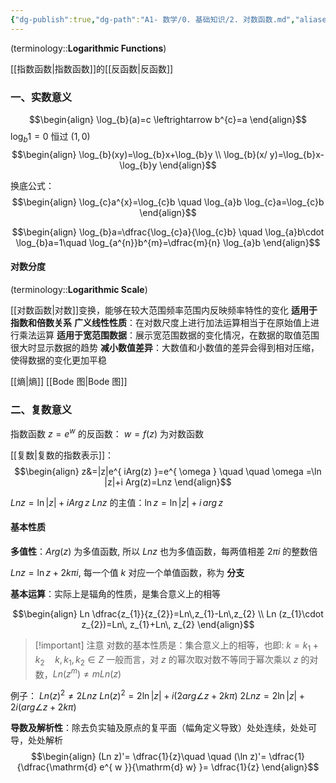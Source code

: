 ```yaml
---
{"dg-publish":true,"dg-path":"A1- 数学/0. 基础知识/2. 对数函数.md","aliases":["对数"],"permalink":"/A1- 数学/0. 基础知识/2. 对数函数/","dgPassFrontmatter":true,"noteIcon":"","created":"2024-10-10T19:07:34.000+08:00","updated":"2025-07-16T21:44:49.826+08:00"}
---
```


(terminology::**Logarithmic Functions**)


[[指数函数\|指数函数]]的[[反函数\|反函数]]
### 一、实数意义
$$\begin{align}
\log_{b}(a)=c \leftrightarrow b^{c}=a
\end{align}$$
$\log_{b}1=0$  恒过 $(1,0)$
$$\begin{align}
\log_{b}(xy)=\log_{b}x+\log_{b}y \\
\log_{b}(x/ y)=\log_{b}x-\log_{b}y 
\end{align}$$

换底公式：
$$\begin{align}
 \log_{c}a^{x}=\log_{c}b \quad \log_{a}b \log_{c}a=\log_{c}b
\end{align}$$

$$\begin{align}
\log_{b}a=\dfrac{\log_{c}a}{\log_{c}b} \quad 
\log_{a}b\cdot \log_{b}a=1\quad 
\log_{a^{n}}b^{m}=\dfrac{m}{n} \log_{a}b
\end{align}$$

#### 对数分度
(terminology::**Logarithmic Scale**)

[[对数函数\|对数]]变换，能够在较大范围频率范围内反映频率特性的变化
**适用于指数和倍数关系**
**广义线性性质**：在对数尺度上进行加法运算相当于在原始值上进行乘法运算 
**适用于宽范围数据**：展示宽范围数据的变化情况，在数据的取值范围很大时显示数据的趋势 
**减小数值差异**：大数值和小数值的差异会得到相对压缩，使得数据的变化更加平稳 

[[熵\|熵]]
[[Bode 图\|Bode 图]]

### 二、复数意义
指数函数 $z=e^{ w }$ 的反函数：  $w=f(z)$ 为对数函数

[[复数\|复数的指数表示]]：
$$\begin{align}
z&=|z|e^{ iArg(z) }=e^{ \omega  } \quad  \quad \omega =\ln |z|+i Arg(z)=Lnz
\end{align}$$

$Ln z=\ln |z|+iArg\,z$
$Lnz$ 的主值：$\ln z=\ln |z|+i\,arg\,z$    


#### 基本性质
**多值性**：$Arg(z)$ 为多值函数, 所以 $Lnz$ 也为多值函数，每两值相差 $2\pi i$ 的整数倍

$Lnz=\ln z+2k\pi i$, 每一个值 $k$ 对应一个单值函数，称为 **分支**

**基本运算**：实际上是辐角的性质，是集合意义上的相等    

$$\begin{align}
Ln \dfrac{z_{1}}{z_{2}}=Ln\,z_{1}-Ln\,z_{2} \\
Ln (z_{1}\cdot z_{2})=Ln\, z_{1}+Ln\, z_{2}
\end{align}$$


>[!important] 注意
> 对数的基本性质是：集合意义上的相等，也即: $k=k_{1}+k_{2}\quad k,k_{1},k_{2}\in Z$
>一般而言，对 $z$ 的幂次取对数不等同于幂次乘以 $z$ 的对数，$Ln(z^{m})\neq mLn(z)$


例子：
 $Ln(z)^{2}\neq 2Lnz$
$Ln(z)^{2}=2\ln \left\lvert  z \right\rvert+i( 2arg \angle z+2k\pi)$
$2Ln z=2\ln \left\lvert  z \right\rvert+2i( arg \angle z+2k\pi)$

**导数及解析性**：除去负实轴及原点的复平面（幅角定义导致）处处连续，处处可导，处处解析 
$$\begin{align}
(Ln z)'= \dfrac{1}{z}\quad \quad 
(\ln z)'= \dfrac{1}{\dfrac{\mathrm{d} e^{ w }}{\mathrm{d} w} }= \dfrac{1}{z}
\end{align}$$
